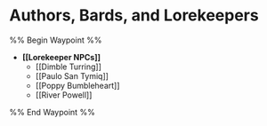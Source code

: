 # Authors, Bards, and Lorekeepers
%% Begin Waypoint %%
- **[[Lorekeeper NPCs]]**
	- [[Dimble Turring]]
	- [[Paulo San Tymiq]]
	- [[Poppy Bumbleheart]]
	- [[River Powell]]

%% End Waypoint %%
